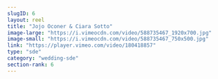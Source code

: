 ```yaml
---
slugID: 6 
layout: reel
title: "Jojo Oconer & Ciara Sotto"
image-large: "https://i.vimeocdn.com/video/588735467_1920x700.jpg"
image-small: "https://i.vimeocdn.com/video/588735467_750x500.jpg"
link: "https://player.vimeo.com/video/180418857"
type: "sde"
category: "wedding-sde"
section-rank: 6
---
```

